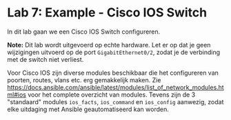 # Lab 7: Example - Cisco IOS Switch
In dit lab gaan we een Cisco IOS Switch configureren.

**Note:** Dit lab wordt uitgevoerd op echte hardware. Let er op dat je geen wijzigingen uitvoerd op de port ``GigabitEthernet0/2``, zodat je de verbinding met de switch niet verliest. 

Voor Cisco IOS zijn diverse modules beschikbaar die het configureren van poorten, routes, vlans etc. erg gemakkelijk maken. Zie https://docs.ansible.com/ansible/latest/modules/list_of_network_modules.html#ios voor het complete overzicht van modules. Tevens zijn de 3 "standaard" modules ``ios_facts``, ``ios_command`` en ``ios_config`` aanwezig, zodat elke uitdaging met Ansible geautomatiseerd kan worden.
